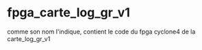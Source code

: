 # fpga_carte_log_gr_v1
comme son nom l'indique, contient le code du fpga cyclone4 de la carte_log_gr_v1
